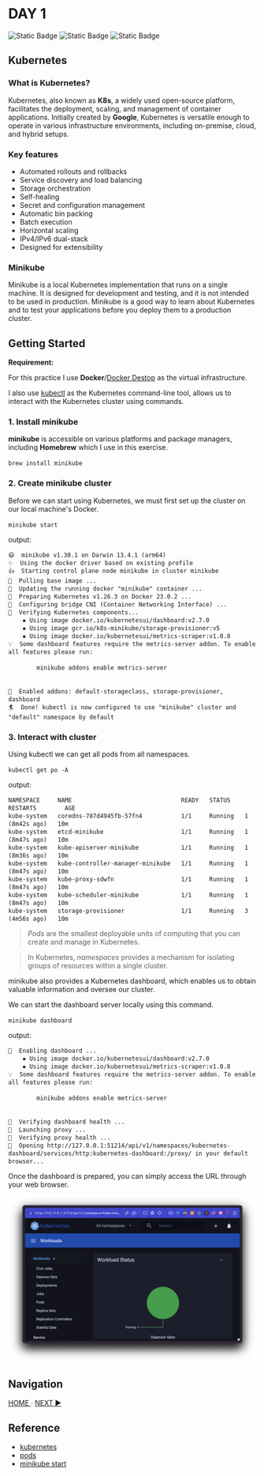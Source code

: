 # DAY 1

![Static Badge](https://img.shields.io/badge/Date-28--7--2023-f5f5f5?logo=googlecalendar&logoColor=f5f5f5)
![Static Badge](https://img.shields.io/badge/Docker-v24.0.2-2496ed?logo=docker&logoColor=2496ed)
![Static Badge](https://img.shields.io/badge/minikube-v1.30.1-326ce5?logo=kubernetes&logoColor=326ce5)

## Kubernetes

### What is Kubernetes?

Kubernetes, also known as **K8s**, a widely used open-source platform, facilitates the deployment, scaling, and management of container applications. Initially created by **Google**, Kubernetes is versatile enough to operate in various infrastructure environments, including on-premise, cloud, and hybrid setups.

### Key features

- Automated rollouts and rollbacks
- Service discovery and load balancing
- Storage orchestration
- Self-healing
- Secret and configuration management
- Automatic bin packing
- Batch execution
- Horizontal scaling
- IPv4/IPv6 dual-stack
- Designed for extensibility

### Minikube

Minikube is a local Kubernetes implementation that runs on a single machine. It is designed for development and testing, and it is not intended to be used in production. Minikube is a good way to learn about Kubernetes and to test your applications before you deploy them to a production cluster.

## Getting Started

**Requirement:**

For this practice I use **Docker**/[Docker Destop](https://www.docker.com/products/docker-desktop/) as the virtual infrastructure.

I also use [kubectl](https://kubernetes.io/docs/tasks/tools/) as the Kubernetes command-line tool, allows us to interact with the Kubernetes cluster using commands.

### 1. Install minikube 

**minikube** is accessible on various platforms and package managers, including **Homebrew** which I use in this exercise.

`brew install minikube`

### 2. Create minikube cluster

Before we can start using Kubernetes, we must first set up the cluster on our local machine's Docker.

`minikube start`

output:
```
😄  minikube v1.30.1 on Darwin 13.4.1 (arm64)
✨  Using the docker driver based on existing profile
👍  Starting control plane node minikube in cluster minikube
🚜  Pulling base image ...
🏃  Updating the running docker "minikube" container ...
🐳  Preparing Kubernetes v1.26.3 on Docker 23.0.2 ...
🔗  Configuring bridge CNI (Container Networking Interface) ...
🔎  Verifying Kubernetes components...
    ▪ Using image docker.io/kubernetesui/dashboard:v2.7.0
    ▪ Using image gcr.io/k8s-minikube/storage-provisioner:v5
    ▪ Using image docker.io/kubernetesui/metrics-scraper:v1.0.8
💡  Some dashboard features require the metrics-server addon. To enable all features please run:

        minikube addons enable metrics-server


🌟  Enabled addons: default-storageclass, storage-provisioner, dashboard
🏄  Done! kubectl is now configured to use "minikube" cluster and "default" namespace by default
```

### 3. Interact with cluster

Using kubectl we can get all pods from all namespaces.

`kubectl get po -A`

output:
```
NAMESPACE     NAME                               READY   STATUS    RESTARTS        AGE
kube-system   coredns-787d4945fb-57fn4           1/1     Running   1 (8m42s ago)   10m
kube-system   etcd-minikube                      1/1     Running   1 (8m47s ago)   10m
kube-system   kube-apiserver-minikube            1/1     Running   1 (8m36s ago)   10m
kube-system   kube-controller-manager-minikube   1/1     Running   1 (8m47s ago)   10m
kube-system   kube-proxy-sdwfn                   1/1     Running   1 (8m47s ago)   10m
kube-system   kube-scheduler-minikube            1/1     Running   1 (8m47s ago)   10m
kube-system   storage-provisioner                1/1     Running   3 (4m56s ago)   10m
```

> *Pods* are the smallest deployable units of computing that you can create and manage in Kubernetes.

> In Kubernetes, *namespaces* provides a mechanism for isolating groups of resources within a single cluster.

minikube also provides a Kubernetes dashboard, which enables us to obtain valuable information and oversee our cluster.

We can start the dashboard server locally using this command.

`minikube dashboard`

output:
```
🔌  Enabling dashboard ...
    ▪ Using image docker.io/kubernetesui/dashboard:v2.7.0
    ▪ Using image docker.io/kubernetesui/metrics-scraper:v1.0.8
💡  Some dashboard features require the metrics-server addon. To enable all features please run:

        minikube addons enable metrics-server


🤔  Verifying dashboard health ...
🚀  Launching proxy ...
🤔  Verifying proxy health ...
🎉  Opening http://127.0.0.1:51214/api/v1/namespaces/kubernetes-dashboard/services/http:kubernetes-dashboard:/proxy/ in your default browser...
```

Once the dashboard is prepared, you can simply access the URL through your web browser.

![1.1](img/1.1.png)

## Navigation

[ HOME ](../../README.md) ∙ [NEXT &#9654;](../day-2/README.md)

## Reference
- [kubernetes](https://kubernetes.io/)
- [pods](https://kubernetes.io/docs/concepts/workloads/pods/)
- [minikube start](https://minikube.sigs.k8s.io/docs/start/)